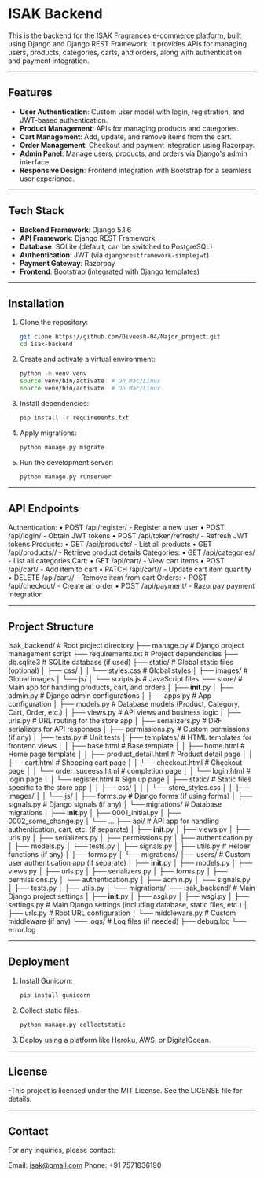 # ISAK Backend

This is the backend for the ISAK Fragrances e-commerce platform, built using Django and Django REST Framework. It provides APIs for managing users, products, categories, carts, and orders, along with authentication and payment integration.

---

## Features

- **User Authentication**: Custom user model with login, registration, and JWT-based authentication.
- **Product Management**: APIs for managing products and categories.
- **Cart Management**: Add, update, and remove items from the cart.
- **Order Management**: Checkout and payment integration using Razorpay.
- **Admin Panel**: Manage users, products, and orders via Django's admin interface.
- **Responsive Design**: Frontend integration with Bootstrap for a seamless user experience.

---

## Tech Stack

- **Backend Framework**: Django 5.1.6
- **API Framework**: Django REST Framework
- **Database**: SQLite (default, can be switched to PostgreSQL)
- **Authentication**: JWT (via `djangorestframework-simplejwt`)
- **Payment Gateway**: Razorpay
- **Frontend**: Bootstrap (integrated with Django templates)

---

## Installation

1. Clone the repository:
   ```bash
   git clone https://github.com/Diveesh-04/Major_project.git
   cd isak-backend
   
2. Create and activate a virtual environment:
   ```bash
   python -m venv venv
   source venv/bin/activate  # On Mac/Linux
   source venv/bin/activate  # On Mac/Linux
   
3. Install dependencies:
   ```bash
   pip install -r requirements.txt

4. Apply migrations:
   ```bash
   python manage.py migrate

5. Run the development server:
   ```bash
   python manage.py runserver

---

## API Endpoints

Authentication:
	•	POST /api/register/ - Register a new user
	•	POST /api/login/ - Obtain JWT tokens
	•	POST /api/token/refresh/ - Refresh JWT tokens
Products:
	•	GET /api/products/ - List all products
	•	GET /api/products/<id>/ - Retrieve product details
Categories:
	•	GET /api/categories/ - List all categories
Cart:
	•	GET /api/cart/ - View cart items
	•	POST /api/cart/ - Add item to cart
	•	PATCH /api/cart/<id>/ - Update cart item quantity
	•	DELETE /api/cart/<id>/ - Remove item from cart
Orders:
	•	POST /api/checkout/ - Create an order
	•	POST /api/payment/ - Razorpay payment integration

---

## Project Structure

isak_backend/               # Root project directory
├── manage.py               # Django project management script
├── requirements.txt        # Project dependencies
├── db.sqlite3              # SQLite database (if used)
├── static/                 # Global static files (optional)
│   ├── css/
│   │   └── styles.css      # Global styles
│   ├── images/             # Global images
│   └── js/
│       └── scripts.js      # JavaScript files
├── store/                  # Main app for handling products, cart, and orders
│   ├── __init__.py
│   ├── admin.py            # Django admin configurations
│   ├── apps.py             # App configuration
│   ├── models.py           # Database models (Product, Category, Cart, Order, etc.)
│   ├── views.py            # API views and business logic
│   ├── urls.py             # URL routing for the store app
│   ├── serializers.py      # DRF serializers for API responses
│   ├── permissions.py      # Custom permissions (if any)
│   ├── tests.py            # Unit tests
│   ├── templates/          # HTML templates for frontend views
│   │   ├── base.html       # Base template
│   │   ├── home.html       # Home page template
│   │   ├── product_detail.html  # Product detail page
│   │   ├── cart.html       # Shopping cart page
│   │   └── checkout.html   # Checkout page
│   │   └── order_suceess.html # completion page
│   │   └── login.html  # login page
│   │   └── register.html # Sign up page
│   ├── static/             # Static files specific to the store app
│   │   ├── css/
│   │   │   └── store_styles.css
│   │   ├── images/
│   │   └── js/
│   ├── forms.py            # Django forms (if using forms)
│   ├── signals.py          # Django signals (if any)
│   └── migrations/         # Database migrations
│       ├── __init__.py
│       ├── 0001_initial.py
│       ├── 0002_some_change.py
│       └── ...
├── api/                    # API app for handling authentication, cart, etc. (if separate)
│   ├── __init__.py
│   ├── views.py
│   ├── urls.py
│   ├── serializers.py
│   ├── permissions.py
│   ├── authentication.py
│   ├── models.py
│   ├── tests.py
│   ├── signals.py
│   ├── utils.py            # Helper functions (if any)
│   ├── forms.py
│   └── migrations/
├── users/                  # Custom user authentication app (if separate)
│   ├── __init__.py
│   ├── models.py
│   ├── views.py
│   ├── urls.py
│   ├── serializers.py
│   ├── forms.py
│   ├── permissions.py
│   ├── authentication.py
│   ├── admin.py
│   ├── signals.py
│   ├── tests.py
│   ├── utils.py
│   └── migrations/
├── isak_backend/            # Main Django project settings
│   ├── __init__.py
│   ├── asgi.py
│   ├── wsgi.py
│   ├── settings.py         # Main Django settings (including database, static files, etc.)
│   ├── urls.py             # Root URL configuration
│   └── middleware.py       # Custom middleware (if any)
└── logs/                    # Log files (if needed)
    ├── debug.log
    └── error.log

---

## Deployment

1. Install Gunicorn:
   ```bash
   pip install gunicorn

2. Collect static files:
   ```bash
   python manage.py collectstatic

3. Deploy using a platform like Heroku, AWS, or DigitalOcean.

---

## License

-This project is licensed under the MIT License. See the LICENSE file for details.

---

## Contact

For any inquiries, please contact:

Email: isak@gmail.com
Phone: +91 7571836190

